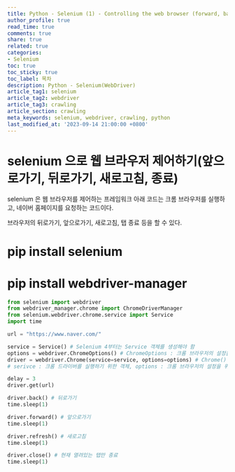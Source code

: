 ```yaml
---
title: Python - Selenium (1) - Controlling the web browser (forward, back, refresh, exit)
author_profile: true
read_time: true
comments: true
share: true
related: true
categories:
- Selenium
toc: true
toc_sticky: true
toc_label: 목차
description: Python - Selenium(WebDriver)
article_tag1: selenium
article_tag2: webdriver  
article_tag3: crawling
article_section: crawling
meta_keywords: selenium, webdriver, crawling, python
last_modified_at: '2023-09-14 21:00:00 +0800'
---
```


# selenium 으로 웹 브라우저 제어하기(앞으로가기, 뒤로가기, 새로고침, 종료)
selenium 은 웹 브라우저를 제어하는 프레임워크
아래 코드는 크롬 브라우저를 실행하고, 네이버 홈페이지를 요청하는 코드이다.

브라우저의 뒤로가기, 앞으로가기, 새로고침, 탭 종료 등을 할 수 있다.

# pip install selenium
# pip install webdriver-manager

```py
from selenium import webdriver
from webdriver_manager.chrome import ChromeDriverManager
from selenium.webdriver.chrome.service import Service
import time

url = "https://www.naver.com/"

service = Service() # Selenium 4부터는 Service 객체를 생성해야 함  
options = webdriver.ChromeOptions() # ChromeOptions : 크롬 브라우저의 설정을 위한 객체
driver = webdriver.Chrome(service=service, options=options) # Chrome() : 크롬 브라우저를 실행하기 위한 객체
# serivce : 크롬 드라이버를 실행하기 위한 객체, options : 크롬 브라우저의 설정을 위한 객체

delay = 3
driver.get(url)

driver.back() # 뒤로가기
time.sleep(1)

driver.forward() # 앞으로가기
time.sleep(1)

driver.refresh() # 새로고침
time.sleep(1)

driver.close() # 현재 열려있는 탭만 종료
time.sleep(1)
```